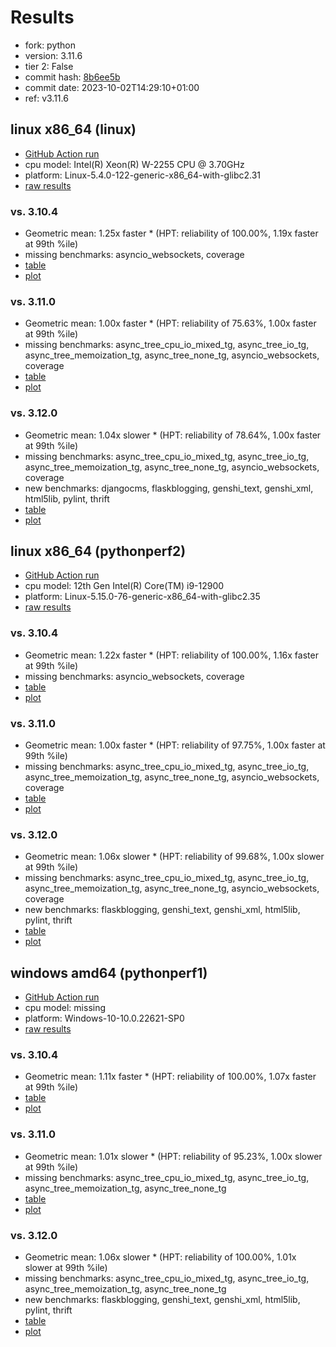 # Results

- fork: python
- version: 3.11.6
- tier 2: False
- commit hash: [8b6ee5b](https://github.com/python/cpython/commit/8b6ee5b)
- commit date: 2023-10-02T14:29:10+01:00
- ref: v3.11.6

## linux x86_64 (linux)

- [GitHub Action run](https://github.com/faster-cpython/benchmarking/actions/runs/6411052916)
- cpu model: Intel(R) Xeon(R) W-2255 CPU @ 3.70GHz
- platform: Linux-5.4.0-122-generic-x86_64-with-glibc2.31
- [raw results](bm-20231002-linux-x86_64-python-v3.11.6-3.11.6-8b6ee5b.json)

### vs. 3.10.4

- Geometric mean: 1.25x faster \* (HPT: reliability of 100.00%, 1.19x faster at 99th %ile)
- missing benchmarks: asyncio_websockets, coverage
- [table](bm-20231002-linux-x86_64-python-v3.11.6-3.11.6-8b6ee5b-vs-3.10.4.md)
- [plot](bm-20231002-linux-x86_64-python-v3.11.6-3.11.6-8b6ee5b-vs-3.10.4.png)

### vs. 3.11.0

- Geometric mean: 1.00x faster \* (HPT: reliability of 75.63%, 1.00x faster at 99th %ile)
- missing benchmarks: async_tree_cpu_io_mixed_tg, async_tree_io_tg, async_tree_memoization_tg, async_tree_none_tg, asyncio_websockets, coverage
- [table](bm-20231002-linux-x86_64-python-v3.11.6-3.11.6-8b6ee5b-vs-3.11.0.md)
- [plot](bm-20231002-linux-x86_64-python-v3.11.6-3.11.6-8b6ee5b-vs-3.11.0.png)

### vs. 3.12.0

- Geometric mean: 1.04x slower \* (HPT: reliability of 78.64%, 1.00x faster at 99th %ile)
- missing benchmarks: async_tree_cpu_io_mixed_tg, async_tree_io_tg, async_tree_memoization_tg, async_tree_none_tg, asyncio_websockets, coverage
- new benchmarks: djangocms, flaskblogging, genshi_text, genshi_xml, html5lib, pylint, thrift
- [table](bm-20231002-linux-x86_64-python-v3.11.6-3.11.6-8b6ee5b-vs-3.12.0.md)
- [plot](bm-20231002-linux-x86_64-python-v3.11.6-3.11.6-8b6ee5b-vs-3.12.0.png)

## linux x86_64 (pythonperf2)

- [GitHub Action run](https://github.com/faster-cpython/benchmarking/actions/runs/6411052916)
- cpu model: 12th Gen Intel(R) Core(TM) i9-12900
- platform: Linux-5.15.0-76-generic-x86_64-with-glibc2.35
- [raw results](bm-20231002-pythonperf2-x86_64-python-v3.11.6-3.11.6-8b6ee5b.json)

### vs. 3.10.4

- Geometric mean: 1.22x faster \* (HPT: reliability of 100.00%, 1.16x faster at 99th %ile)
- missing benchmarks: asyncio_websockets, coverage
- [table](bm-20231002-pythonperf2-x86_64-python-v3.11.6-3.11.6-8b6ee5b-vs-3.10.4.md)
- [plot](bm-20231002-pythonperf2-x86_64-python-v3.11.6-3.11.6-8b6ee5b-vs-3.10.4.png)

### vs. 3.11.0

- Geometric mean: 1.00x faster \* (HPT: reliability of 97.75%, 1.00x faster at 99th %ile)
- missing benchmarks: async_tree_cpu_io_mixed_tg, async_tree_io_tg, async_tree_memoization_tg, async_tree_none_tg, asyncio_websockets, coverage
- [table](bm-20231002-pythonperf2-x86_64-python-v3.11.6-3.11.6-8b6ee5b-vs-3.11.0.md)
- [plot](bm-20231002-pythonperf2-x86_64-python-v3.11.6-3.11.6-8b6ee5b-vs-3.11.0.png)

### vs. 3.12.0

- Geometric mean: 1.06x slower \* (HPT: reliability of 99.68%, 1.00x slower at 99th %ile)
- missing benchmarks: async_tree_cpu_io_mixed_tg, async_tree_io_tg, async_tree_memoization_tg, async_tree_none_tg, asyncio_websockets, coverage
- new benchmarks: flaskblogging, genshi_text, genshi_xml, html5lib, pylint, thrift
- [table](bm-20231002-pythonperf2-x86_64-python-v3.11.6-3.11.6-8b6ee5b-vs-3.12.0.md)
- [plot](bm-20231002-pythonperf2-x86_64-python-v3.11.6-3.11.6-8b6ee5b-vs-3.12.0.png)

## windows amd64 (pythonperf1)

- [GitHub Action run](https://github.com/faster-cpython/benchmarking/actions/runs/6411052916)
- cpu model: missing
- platform: Windows-10-10.0.22621-SP0
- [raw results](bm-20231002-pythonperf1-amd64-python-v3.11.6-3.11.6-8b6ee5b.json)

### vs. 3.10.4

- Geometric mean: 1.11x faster \* (HPT: reliability of 100.00%, 1.07x faster at 99th %ile)
- [table](bm-20231002-pythonperf1-amd64-python-v3.11.6-3.11.6-8b6ee5b-vs-3.10.4.md)
- [plot](bm-20231002-pythonperf1-amd64-python-v3.11.6-3.11.6-8b6ee5b-vs-3.10.4.png)

### vs. 3.11.0

- Geometric mean: 1.01x slower \* (HPT: reliability of 95.23%, 1.00x slower at 99th %ile)
- missing benchmarks: async_tree_cpu_io_mixed_tg, async_tree_io_tg, async_tree_memoization_tg, async_tree_none_tg
- [table](bm-20231002-pythonperf1-amd64-python-v3.11.6-3.11.6-8b6ee5b-vs-3.11.0.md)
- [plot](bm-20231002-pythonperf1-amd64-python-v3.11.6-3.11.6-8b6ee5b-vs-3.11.0.png)

### vs. 3.12.0

- Geometric mean: 1.06x slower \* (HPT: reliability of 100.00%, 1.01x slower at 99th %ile)
- missing benchmarks: async_tree_cpu_io_mixed_tg, async_tree_io_tg, async_tree_memoization_tg, async_tree_none_tg
- new benchmarks: flaskblogging, genshi_text, genshi_xml, html5lib, pylint, thrift
- [table](bm-20231002-pythonperf1-amd64-python-v3.11.6-3.11.6-8b6ee5b-vs-3.12.0.md)
- [plot](bm-20231002-pythonperf1-amd64-python-v3.11.6-3.11.6-8b6ee5b-vs-3.12.0.png)


